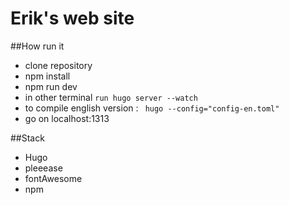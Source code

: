 # Erik's web site

##How run it
- clone repository
- npm install
- npm run dev
- in other terminal `run hugo server --watch`
- to compile english version : ` hugo --config="config-en.toml"`
- go on localhost:1313

##Stack
- Hugo
- pleeease
- fontAwesome
- npm

